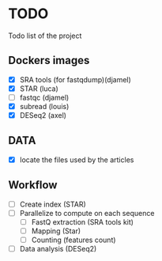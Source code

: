 # TODO

Todo list of the project

## Dockers images

- [X] SRA tools (for fastqdump)(djamel)
- [X] STAR (luca) 
- [ ] fastqc (djamel)
- [X] subread (louis)
- [X] DESeq2 (axel)

## DATA
- [X] locate the files used by the articles

## Workflow

- [ ] Create index (STAR)
- [ ] Parallelize to compute on each sequence
    - [ ] FastQ extraction (SRA tools kit)
    - [ ] Mapping (Star)
    - [ ] Counting (features count)
- [ ] Data analysis (DESeq2)
